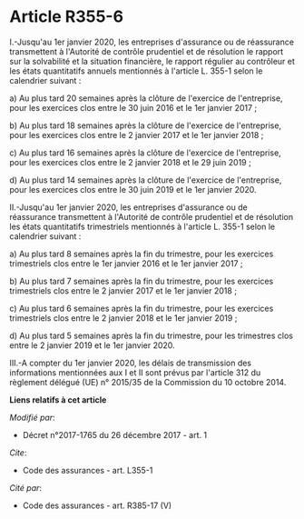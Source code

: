 # Article R355-6

I.-Jusqu'au 1er janvier 2020, les entreprises d'assurance ou de réassurance transmettent à l'Autorité de contrôle prudentiel
et de résolution le rapport sur la solvabilité et la situation financière, le rapport régulier au contrôleur et les états
quantitatifs annuels mentionnés à l'article L. 355-1 selon le calendrier suivant :

a) Au plus tard 20 semaines après la clôture de l'exercice de l'entreprise, pour les exercices clos entre le 30 juin 2016 et
le 1er janvier 2017 ;

b) Au plus tard 18 semaines après la clôture de l'exercice de l'entreprise, pour les exercices clos entre le 2 janvier 2017
et le 1er janvier 2018 ;

c) Au plus tard 16 semaines après la clôture de l'exercice de l'entreprise, pour les exercices clos entre le 2 janvier 2018
et le 29 juin 2019 ;

d) Au plus tard 14 semaines après la clôture de l'exercice de l'entreprise, pour les exercices clos entre le 30 juin 2019 et
le 1er janvier 2020.

II.-Jusqu'au 1er janvier 2020, les entreprises d'assurance ou de réassurance transmettent à l'Autorité de contrôle prudentiel
et de résolution les états quantitatifs trimestriels mentionnés à l'article L. 355-1 selon le calendrier suivant :

a) Au plus tard 8 semaines après la fin du trimestre, pour les exercices trimestriels clos entre le 1er janvier 2016 et le
1er janvier 2017 ;

b) Au plus tard 7 semaines après la fin du trimestre, pour les exercices trimestriels clos entre le 2 janvier 2017 et le 1er
janvier 2018 ;

c) Au plus tard 6 semaines après la fin du trimestre, pour les exercices trimestriels clos entre le 2 janvier 2018 et le 1er
janvier 2019 ;

d) Au plus tard 5 semaines après la fin du trimestre, pour les trimestres clos entre le 2 janvier 2019 et le 1er janvier
2020.

III.-A compter du 1er janvier 2020, les délais de transmission des informations mentionnées aux I et II sont prévus par
l'article 312 du règlement délégué (UE) n° 2015/35 de la Commission du 10 octobre 2014.

**Liens relatifs à cet article**

_Modifié par_:

  - Décret n°2017-1765 du 26 décembre 2017 - art. 1

_Cite_:

  - Code des assurances - art. L355-1

_Cité par_:

  - Code des assurances - art. R385-17 (V)
